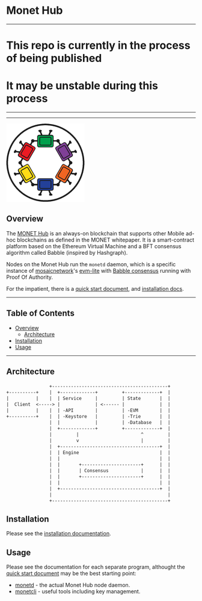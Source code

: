 # Monet Hub

----

# This repo is currently in the process of being published
# It may be unstable during this process

----

----


![Monet Logo](docs/assets/monet_logo.png)


## Overview

The [MONET Hub](https://monet.network/about.html) is an always-on blockchain that supports other Mobile ad-hoc blockchains as defined in the MONET whitepaper. It is a smart-contract platform based on the Ethereum Virtual Machine and a BFT consensus algorithm called Babble (inspired by Hashgraph).

Nodes on the Monet Hub run the `monetd` daemon, which is a specific instance of [mosaicnetwork](https://mosaicnetworks.io)'s [evm-lite](https://github.com/mosaicnetworks/evm-lite)  with 
[Babble consensus](https://github.com/mosaicnetworks/babble) running with Proof Of Authority.

For the impatient, there is a [quick start document](docs/README.md), and [installation docs](docs/install.md).

----

## Table of Contents

+ [Overview](#overview)
    + [Architecture](#architecture)
+ [Installation](#installation)
+ [Usage](#usage)

----

## Architecture

```
                +-------------------------------------------+
+----------+    |  +-------------+         +-------------+  |       
|          |    |  | Service     |         | State       |  |
|  Client  <-----> |             | <------ |             |  |
|          |    |  | -API        |         | -EVM        |  |
+----------+    |  | -Keystore   |         | -Trie       |  |
                |  |             |         | -Database   |  |
                |  +-------------+         +-------------+  |
                |         |                       ^         |     
                |         v                       |         |
                |  +-------------------------------------+  |
                |  | Engine                              |  |
                |  |                                     |  |
                |  |       +----------------------+      |  |
                |  |       | Consensus            |      |  |
                |  |       +----------------------+      |  |
                |  |                                     |  |
                |  +-------------------------------------+  |
                |                                           |
                +-------------------------------------------+

```




## Installation

Please see the [installation documentation](docs/install.md).

## Usage

Please see the documentation for each separate program, althought the [quick start document](docs/README.md) may be the best starting point:

- [monetd](docs/monetd.md) - the actual Monet Hub node daemon.
- [monetcli](docs/monetcli.md) - useful tools including key management. 
